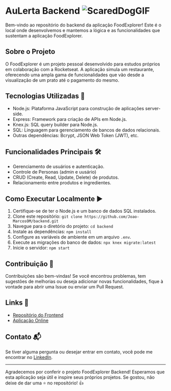 # AuLerta Backend ![ScaredDogGIF](https://github.com/Joao-MarcosOM/AuLerta-API/assets/70643779/0138117f-1898-4e92-bbef-e45b4a730974)


Bem-vindo ao repositório do backend da aplicação FoodExplorer! Este é o local onde desenvolvemos e mantemos a lógica e as funcionalidades que sustentam a aplicação FoodExplorer.

## Sobre o Projeto

O FoodExplorer é um projeto pessoal desenvolvido para estudos próprios em colaboração com a Rocketseat. A aplicação simula um restaurante, oferecendo uma ampla gama de funcionalidades que vão desde a visualização de um prato até o pagamento do mesmo.

## Tecnologias Utilizadas 🚀

- Node.js: Plataforma JavaScript para construção de aplicações server-side.
- Express: Framework para criação de APIs em Node.js.
- Knex.js: SQL query builder para Node.js.
- SQL: Linguagem para gerenciamento de bancos de dados relacionais.
- Outras dependências: Bcrypt, JSON Web Token (JWT), etc.

## Funcionalidades Principais 🛠️

- Gerenciamento de usuários e autenticação.
- Controle de Personas (admin e uusário)
- CRUD (Create, Read, Update, Delete) de produtos.
- Relacionamento entre produtos e ingredientes.

## Como Executar Localmente ▶️

1. Certifique-se de ter o Node.js e um banco de dados SQL instalados.
2. Clone este repositório: `git clone https://github.com/Joao-MarcosOM/backend.git`
3. Navegue para o diretório do projeto: `cd backend`
4. Instale as dependências: `npm install`
5. Configure as variáveis de ambiente em um arquivo `.env`.
6. Execute as migrações do banco de dados: `npx knex migrate:latest`
7. Inicie o servidor: `npm start`

## Contribuição 🤝

Contribuições são bem-vindas! Se você encontrou problemas, tem sugestões de melhorias ou deseja adicionar novas funcionalidades, fique à vontade para abrir uma Issue ou enviar um Pull Request.

## Links 🔗

- [Repositório do Frontend](https://github.com/Joao-MarcosOM/FoodExplorer)
- [Aplicação Online](https://rocketfoodexplorer.netlify.app/)

## Contato 📬

Se tiver alguma pergunta ou desejar entrar em contato, você pode me encontrar no [LinkedIn](https://www.linkedin.com/in/jo%C3%A3o-marcosom/).

---

Agradecemos por conferir o projeto FoodExplorer Backend! Esperamos que esta aplicação seja útil e inspire seus próprios projetos. Se gostou, não deixe de dar uma ⭐️ no repositório! 👍
